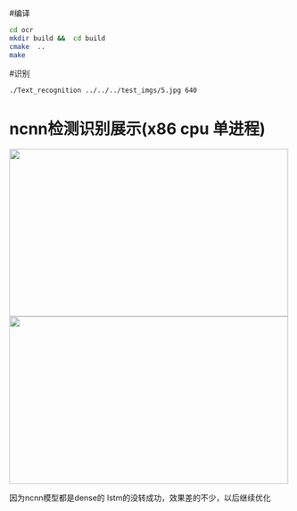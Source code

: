 

#编译
``` Bash
cd ocr 
mkdir build &&  cd build 
cmake  ..
make 
```
#识别
``` Bash
./Text_recognition ../../../test_imgs/5.jpg 640
```

# ncnn检测识别展示(x86 cpu 单进程)
<img width="500" height="300" src="https://github.com/ouyanghuiyu/chineseocr_lite/blob/master/ncnn_project/ocr/res_imgs/res_1.jpg"/>
<img width="500" height="300" src="https://github.com/ouyanghuiyu/chineseocr_lite/blob/master/ncnn_project/ocr/res_imgs/res_2.jpg"/>

因为ncnn模型都是dense的 lstm的没转成功，效果差的不少，以后继续优化
